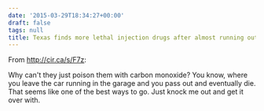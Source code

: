```yaml
---
date: '2015-03-29T18:34:27+00:00'
draft: false
tags: null
title: Texas finds more lethal injection drugs after almost running out
---
```


From http://cir.ca/s/F7z:

Why can't they just poison them with carbon monoxide? You know, where you leave the car running in the garage and you pass out and eventually die. That seems like one of the best ways to go. Just knock me out and get it over with.
